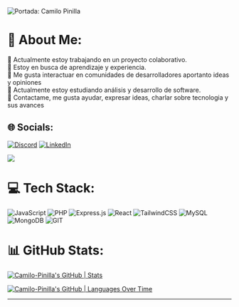 <img src="https://imgur.com/hYs18Wd.png" title="source: imgur.com" alt="Portada: Camilo Pinilla" />

# 💫 About Me:
🔭 Actualmente estoy trabajando en un proyecto colaborativo.<br>👯 Estoy en busca de aprendizaje y experiencia.<br>🤝 Me gusta interactuar en comunidades de desarrolladores aportanto ideas y opiniones<br>🌱 Actualmente estoy estudiando análisis y desarrollo de software.<br>💬 Contactame, me gusta ayudar, expresar ideas, charlar sobre tecnologia y sus avances


## 🌐 Socials:
[![Discord](https://img.shields.io/badge/Discord-%237289DA.svg?logo=discord&logoColor=white)](https://discord.gg/https://discord.com/invite/urwpGVdG) 
[![LinkedIn](https://img.shields.io/badge/LinkedIn-%230077B5.svg?logo=linkedin&logoColor=white)](https://www.linkedin.com/in/juan-camilo-pinilla-jimenez-aa181b201) 

[![](https://visitcount.itsvg.in/api?id=Camilo-Pinilla&icon=7&color=5)](https://visitcount.itsvg.in)

# 💻 Tech Stack:
![JavaScript](https://img.shields.io/badge/javascript-%23323330.svg?style=for-the-badge&logo=javascript&logoColor=%23F7DF1E) ![PHP](https://img.shields.io/badge/php-%23777BB4.svg?style=for-the-badge&logo=php&logoColor=white) ![Express.js](https://img.shields.io/badge/express.js-%23404d59.svg?style=for-the-badge&logo=express&logoColor=%2361DAFB) ![React](https://img.shields.io/badge/react-%2320232a.svg?style=for-the-badge&logo=react&logoColor=%2361DAFB) ![TailwindCSS](https://img.shields.io/badge/tailwindcss-%2338B2AC.svg?style=for-the-badge&logo=tailwind-css&logoColor=white) ![MySQL](https://img.shields.io/badge/mysql-%2300000f.svg?style=for-the-badge&logo=mysql&logoColor=white) ![MongoDB](https://img.shields.io/badge/MongoDB-%234ea94b.svg?style=for-the-badge&logo=mongodb&logoColor=white) ![GIT](https://img.shields.io/badge/Git-fc6d26?style=for-the-badge&logo=git&logoColor=white)
# 📊 GitHub Stats:
[![Camilo-Pinilla's GitHub | Stats](https://stats.quine.sh/Camilo-Pinilla/github?theme=light)](https://quine.sh?utm_source=widgets&utm_campaign=Camilo-Pinilla)

[![Camilo-Pinilla's GitHub | Languages Over Time](https://stats.quine.sh/Camilo-Pinilla/languages-over-time?theme=dark)](https://quine.sh?utm_source=widgets&utm_campaign=Camilo-Pinilla)


---


<!-- Proudly created with GPRM ( https://gprm.itsvg.in ) -->






<!--
**Camilo-Pinilla/Camilo-Pinilla** is a ✨ _special_ ✨ repository because its `README.md` (this file) appears on your GitHub profile.

Here are some ideas to get you started:

- 🔭 I’m currently working on ...
- 🌱 I’m currently learning ...
- 👯 I’m looking to collaborate on ...
- 🤔 I’m looking for help with ...
- 💬 Ask me about ...
- 📫 How to reach me: ...
- 😄 Pronouns: ...
-  Fun fact: ...
-->
